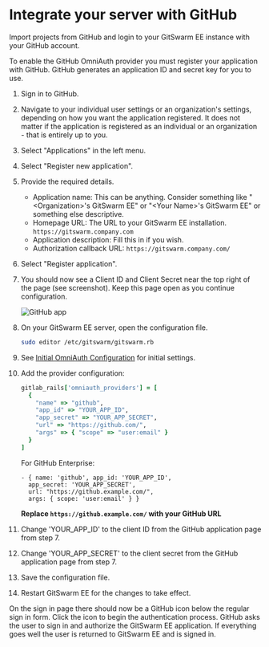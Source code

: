 # Integrate your server with GitHub

Import projects from GitHub and login to your GitSwarm EE instance with
your GitHub account.

To enable the GitHub OmniAuth provider you must register your application
with GitHub. GitHub generates an application ID and secret key for you to
use.

1.  Sign in to GitHub.

1.  Navigate to your individual user settings or an organization's
    settings, depending on how you want the application registered. It does
    not matter if the application is registered as an individual or an
    organization - that is entirely up to you.

1.  Select "Applications" in the left menu.

1.  Select "Register new application".

1.  Provide the required details.
    - Application name: This can be anything. Consider something like
      "\<Organization\>'s GitSwarm EE" or "\<Your Name\>'s GitSwarm EE" or
      something else descriptive.
    - Homepage URL: The URL to your GitSwarm EE installation.
      `https://gitswarm.company.com`
    - Application description: Fill this in if you wish.
    - Authorization callback URL: `https://gitswarm.company.com/`

1.  Select "Register application".

1.  You should now see a Client ID and Client Secret near the top right of
    the page (see screenshot). Keep this page open as you continue
    configuration.

    ![GitHub app](github_app.png)

1.  On your GitSwarm EE server, open the configuration file.

    ```bash
    sudo editor /etc/gitswarm/gitswarm.rb
    ```

1.  See [Initial OmniAuth
    Configuration](omniauth.md#initial-omniauth-configuration) for initial
    settings.

1.  Add the provider configuration:

    ```ruby
    gitlab_rails['omniauth_providers'] = [
      {
        "name" => "github",
        "app_id" => "YOUR_APP_ID",
        "app_secret" => "YOUR_APP_SECRET",
        "url" => "https://github.com/",
        "args" => { "scope" => "user:email" }
      }
    ]
    ```

    For GitHub Enterprise:

    ```
    - { name: 'github', app_id: 'YOUR_APP_ID',
      app_secret: 'YOUR_APP_SECRET',
      url: "https://github.example.com/",
      args: { scope: 'user:email' } }
    ```
    
    __Replace `https://github.example.com/` with your GitHub URL__

1.  Change 'YOUR_APP_ID' to the client ID from the GitHub application page
    from step 7.

1.  Change 'YOUR_APP_SECRET' to the client secret from the GitHub
    application page  from step 7.

1.  Save the configuration file.

1.  Restart GitSwarm EE for the changes to take effect.

On the sign in page there should now be a GitHub icon below the regular
sign in form. Click the icon to begin the authentication process. GitHub
asks the user to sign in and authorize the GitSwarm EE application. If
everything goes well the user is returned to GitSwarm EE and is signed in.
